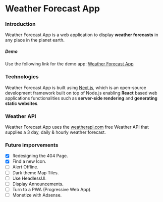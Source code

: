 # Weather Forecast App

### Introduction

Weather Forecast App is a web application to display **weather forecasts** in any place in the planet earth.

##### Demo

Use the following link for the demo app: [Weather Forecast App](https://weather-forecast-app-fouad-hanani.vercel.app/)

### Technologies

Weather Forecast App is built using [Next.js](https://nextjs.org/), which is an open-source development framework built on top of Node.js enabling **React** based web applications functionalities such as **server-side rendering** and **generating static websites**.

### Weather API

Weather Forecast App uses the [weatherapi.com](https://weatherapi.com/) free Weather API that supplies a 3 day, daily & hourly weather forecast.

### Future imporvements

- [x] Redesigning the 404 Page.
- [x] Find a new Icon.
- [ ] Alert Offline.
- [ ] Dark theme Map Tiles.
- [ ] Use HeadlessUI.
- [ ] Display Announcements.
- [ ] Turn to a PWA (Progressive Web App).
- [ ] Monetize with Adsense.

